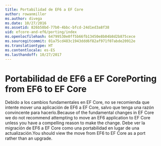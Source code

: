 ```yaml
---
title: Portabilidad de EF6 a EF Core
author: rowanmiller
ms.author: divega
ms.date: 10/27/2016
ms.assetid: 826b58bd-77b0-4bbc-bfcd-24d1ed3a8f38
uid: efcore-and-ef6/porting/index
ms.openlocfilehash: 64799530e0ff5b66fb13450e8b04b8d2b875cece
ms.sourcegitcommit: 01a75cd483c1943ddd6f82af971f07abde20912e
ms.translationtype: HT
ms.contentlocale: es-ES
ms.lasthandoff: 10/27/2017
---
```

# <a name="porting-from-ef6-to-ef-core"></a><span data-ttu-id="e0ae6-102">Portabilidad de EF6 a EF Core</span><span class="sxs-lookup"><span data-stu-id="e0ae6-102">Porting from EF6 to EF Core</span></span>

<span data-ttu-id="e0ae6-103">Debido a los cambios fundamentales en EF Core, no se recomienda que intente mover una aplicación de EF6 a EF Core, salvo que tenga una razón convincente para hacerlo.</span><span class="sxs-lookup"><span data-stu-id="e0ae6-103">Because of the fundamental changes in EF Core we do not recommend attempting to move an EF6 application to EF Core unless you have a compelling reason to make the change.</span></span> <span data-ttu-id="e0ae6-104">Debe ver la migración de EF6 a EF Core como una portabilidad en lugar de una actualización.</span><span class="sxs-lookup"><span data-stu-id="e0ae6-104">You should view the move from EF6 to EF Core as a port rather than an upgrade.</span></span>
